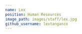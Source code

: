 ```yaml
---
name: Lex
position: Human Resources
image_path: images/staff/lex.jpg
github_username: lextanganco
---
```

